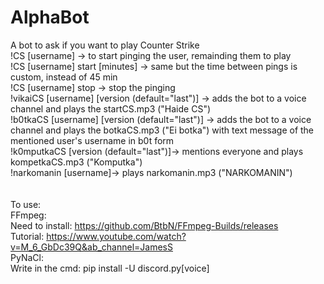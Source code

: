 # AlphaBot
A bot to ask if you want to play Counter Strike <br />
!CS [username] -> to start pinging the user, remainding them to play <br />
!CS [username] start [minutes] -> same but the time between pings is custom, instead of 45 min <br />
!CS [username] stop -> stop the pinging <br />
!vikaiCS [username] [version (default="last")] -> adds the bot to a voice channel and plays the startCS.mp3 ("Haide CS") <br />
!b0tkaCS [username] [version (default="last")] -> adds the bot to a voice channel and plays the botkaCS.mp3 ("Ei botka") with text message of the mentioned user's username in b0t form <br />
!k0mputkaCS [version (default="last")]-> mentions everyone and plays kompetkaCS.mp3 ("Komputka") <br />
!narkomanin [username]-> plays narkomanin.mp3 ("NARKOMANIN") <br />
<br /><br />
To use:<br />
FFmpeg:<br />
Need to install: https://github.com/BtbN/FFmpeg-Builds/releases <br />
Tutorial: https://www.youtube.com/watch?v=M_6_GbDc39Q&ab_channel=JamesS <br />
PyNaCl:<br />
Write in the cmd: pip install -U discord.py[voice] <br />
